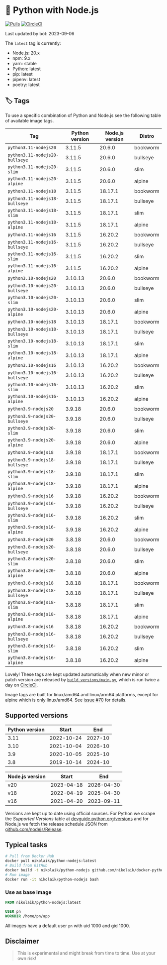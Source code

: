 # 🐳 Python with Node.js

[![Pulls](https://img.shields.io/docker/pulls/nikolaik/python-nodejs.svg?style=flat-square)](https://hub.docker.com/r/nikolaik/python-nodejs/)
[![CircleCI](https://img.shields.io/circleci/project/github/nikolaik/docker-python-nodejs.svg?style=flat-square)](https://circleci.com/gh/nikolaik/docker-python-nodejs)

Last updated by bot: 2023-09-06

The `latest` tag is currently:

- Node.js: 20.x
- npm: 9.x
- yarn: stable
- Python: latest
- pip: latest
- pipenv: latest
- poetry: latest

## 🏷 Tags

To use a specific combination of Python and Node.js see the following table of available image tags.

<!-- TAGS_START -->

Tag | Python version | Node.js version | Distro
--- | --- | --- | ---
`python3.11-nodejs20` | 3.11.5 | 20.6.0 | bookworm
`python3.11-nodejs20-bullseye` | 3.11.5 | 20.6.0 | bullseye
`python3.11-nodejs20-slim` | 3.11.5 | 20.6.0 | slim
`python3.11-nodejs20-alpine` | 3.11.5 | 20.6.0 | alpine
`python3.11-nodejs18` | 3.11.5 | 18.17.1 | bookworm
`python3.11-nodejs18-bullseye` | 3.11.5 | 18.17.1 | bullseye
`python3.11-nodejs18-slim` | 3.11.5 | 18.17.1 | slim
`python3.11-nodejs18-alpine` | 3.11.5 | 18.17.1 | alpine
`python3.11-nodejs16` | 3.11.5 | 16.20.2 | bookworm
`python3.11-nodejs16-bullseye` | 3.11.5 | 16.20.2 | bullseye
`python3.11-nodejs16-slim` | 3.11.5 | 16.20.2 | slim
`python3.11-nodejs16-alpine` | 3.11.5 | 16.20.2 | alpine
`python3.10-nodejs20` | 3.10.13 | 20.6.0 | bookworm
`python3.10-nodejs20-bullseye` | 3.10.13 | 20.6.0 | bullseye
`python3.10-nodejs20-slim` | 3.10.13 | 20.6.0 | slim
`python3.10-nodejs20-alpine` | 3.10.13 | 20.6.0 | alpine
`python3.10-nodejs18` | 3.10.13 | 18.17.1 | bookworm
`python3.10-nodejs18-bullseye` | 3.10.13 | 18.17.1 | bullseye
`python3.10-nodejs18-slim` | 3.10.13 | 18.17.1 | slim
`python3.10-nodejs18-alpine` | 3.10.13 | 18.17.1 | alpine
`python3.10-nodejs16` | 3.10.13 | 16.20.2 | bookworm
`python3.10-nodejs16-bullseye` | 3.10.13 | 16.20.2 | bullseye
`python3.10-nodejs16-slim` | 3.10.13 | 16.20.2 | slim
`python3.10-nodejs16-alpine` | 3.10.13 | 16.20.2 | alpine
`python3.9-nodejs20` | 3.9.18 | 20.6.0 | bookworm
`python3.9-nodejs20-bullseye` | 3.9.18 | 20.6.0 | bullseye
`python3.9-nodejs20-slim` | 3.9.18 | 20.6.0 | slim
`python3.9-nodejs20-alpine` | 3.9.18 | 20.6.0 | alpine
`python3.9-nodejs18` | 3.9.18 | 18.17.1 | bookworm
`python3.9-nodejs18-bullseye` | 3.9.18 | 18.17.1 | bullseye
`python3.9-nodejs18-slim` | 3.9.18 | 18.17.1 | slim
`python3.9-nodejs18-alpine` | 3.9.18 | 18.17.1 | alpine
`python3.9-nodejs16` | 3.9.18 | 16.20.2 | bookworm
`python3.9-nodejs16-bullseye` | 3.9.18 | 16.20.2 | bullseye
`python3.9-nodejs16-slim` | 3.9.18 | 16.20.2 | slim
`python3.9-nodejs16-alpine` | 3.9.18 | 16.20.2 | alpine
`python3.8-nodejs20` | 3.8.18 | 20.6.0 | bookworm
`python3.8-nodejs20-bullseye` | 3.8.18 | 20.6.0 | bullseye
`python3.8-nodejs20-slim` | 3.8.18 | 20.6.0 | slim
`python3.8-nodejs20-alpine` | 3.8.18 | 20.6.0 | alpine
`python3.8-nodejs18` | 3.8.18 | 18.17.1 | bookworm
`python3.8-nodejs18-bullseye` | 3.8.18 | 18.17.1 | bullseye
`python3.8-nodejs18-slim` | 3.8.18 | 18.17.1 | slim
`python3.8-nodejs18-alpine` | 3.8.18 | 18.17.1 | alpine
`python3.8-nodejs16` | 3.8.18 | 16.20.2 | bookworm
`python3.8-nodejs16-bullseye` | 3.8.18 | 16.20.2 | bullseye
`python3.8-nodejs16-slim` | 3.8.18 | 16.20.2 | slim
`python3.8-nodejs16-alpine` | 3.8.18 | 16.20.2 | alpine

<!-- TAGS_END -->

Lovely! These tags are kept updated automatically when new minor or patch version are released by [`build_versions/main.py`](./build_versions/main.py), which is run twice a day on [CircleCI](https://circleci.com/gh/nikolaik/docker-python-nodejs).

Image tags are built for linux/amd64 and linux/arm64 platforms, except for alpine which is only linux/amd64. See [issue #70](https://github.com/nikolaik/docker-python-nodejs/issues/70) for details.

## Supported versions

<!-- SUPPORTED_VERSIONS_START -->

Python version | Start | End
--- | --- | ---
3.11 | 2022-10-24 | 2027-10
3.10 | 2021-10-04 | 2026-10
3.9 | 2020-10-05 | 2025-10
3.8 | 2019-10-14 | 2024-10

Node.js version | Start | End
--- | --- | ---
v20 | 2023-04-18 | 2026-04-30
v18 | 2022-04-19 | 2025-04-30
v16 | 2021-04-20 | 2023-09-11

<!-- SUPPORTED_VERSIONS_END -->

Versions are kept up to date using official sources. For Python we scrape the _Supported Versions_ table at [devguide.python.org/versions](https://devguide.python.org/versions/#supported-versions) and for Node.js we fetch the release schedule JSON from [github.com/nodejs/Release](https://github.com/nodejs/Release/blob/main/schedule.json).

## Typical tasks

```bash
# Pull from Docker Hub
docker pull nikolaik/python-nodejs:latest
# Build from GitHub
docker build -t nikolaik/python-nodejs github.com/nikolaik/docker-python-nodejs
# Run image
docker run -it nikolaik/python-nodejs bash
```

### Use as base image

```Dockerfile
FROM nikolaik/python-nodejs:latest

USER pn
WORKDIR /home/pn/app
```

All images have a default user `pn` with uid 1000 and gid 1000.

## Disclaimer

> This is experimental and might break from time to time. Use at your own risk!
